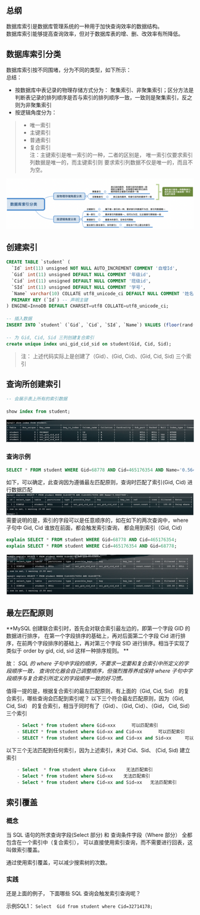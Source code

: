 ## 总纲

数据库索引是数据库管理系统的一种用于加快查询效率的数据结构。  
数据库索引能够提高查询效率，但对于数据库表的增、删、改效率有所降低。

## 数据库索引分类

数据库索引按不同围堵，分为不同的类型，如下所示：  
总结：  
- 按数据库中表记录的物理存储方式分为： 聚集索引、非聚集索引；区分方法是判断表记录的排列顺序是否与索引的排列顺序一致，一致则是聚集索引，反之则为非聚集索引  
- 按逻辑角度分为：
> - 唯一索引
> - 主键索引
> - 普通索引
> - 复合索引   
注：主键索引是唯一索引的一种，二者的区别是， 唯一索引仅要求索引列数据是唯一的，而主键索引则  要求索引列数据不仅是唯一的，而且不为空。 

![](https://github.com/Saitoler/sql/blob/master/pics/%E6%95%B0%E6%8D%AE%E5%BA%93%E7%B4%A2%E5%BC%95%E5%88%86%E7%B1%BB.png)

## 创建索引 
```sql
CREATE TABLE `student` (
  `Id` int(11) unsigned NOT NULL AUTO_INCREMENT COMMENT '自增Id',
  `Gid` int(11) unsigned DEFAULT NULL COMMENT '年级id',
  `Cid` int(11) unsigned DEFAULT NULL COMMENT '班级id',
  `SId` int(11) unsigned DEFAULT NULL COMMENT '学号',
  `Name` varchar(10) COLLATE utf8_unicode_ci DEFAULT NULL COMMENT '姓名',
  PRIMARY KEY (`Id`) -- 声明主键
) ENGINE=InnoDB DEFAULT CHARSET=utf8 COLLATE=utf8_unicode_ci;

-- 插入数据
INSERT INTO `student` (`Gid`, `Cid`, `SId`, `Name`) VALUES (floor(rand() * rand() *rand() * 1000000000) , floor(rand() *  rand() *rand() * 1000000000) , floor(rand() * rand() * rand() *1000000000) , rand());

-- 为 Gid, Cid, Sid 三列创建复合索引
create unique index uni_gid_cid_sid on student(Gid, Cid, Sid);
```
> 注： 上述代码实际上是创建了（Gid）、(Gid, Cid)、(Gid, Cid, Sid) 三个索引

## 查询所创建索引
```sql
-- 会展示表上所有的索引数据

show index from student;
```
![展示表上所有索引](https://github.com/Saitoler/sql/blob/master/pics/%E5%B1%95%E7%A4%BA%E7%B4%A2%E5%BC%95.png)

### 查询示例
```sql
SELECT * FROM student WHERE Gid=68778 AND Cid=465176354 AND Name='0.56437948'
```
如下，可以确定，此查询因为遵循最左匹配原则，查询时匹配了索引(Gid, Cid) 进行数据匹配
![查询示例1](https://github.com/Saitoler/sql/blob/master/pics/%E6%9F%A5%E8%AF%A2%E7%A4%BA%E4%BE%8B1.png)  
需要说明的是，索引的字段可以是任意顺序的，如在如下的两次查询中，where 子句中 Gid, Cid 谁放在前面，都会触发索引查询， 都会用到索引（Gid, Cid）  
```sql
explain SELECT * FROM student WHERE Gid=68778 AND Cid=465176354;
explain SELECT * FROM student WHERE Cid=465176354 AND Gid=68778;
```

![where查询子句中不区分顺序](https://github.com/Saitoler/sql/blob/master/pics/%E6%9F%A5%E8%AF%A2%E4%B8%8D%E5%8C%BA%E5%88%86%E9%A1%BA%E5%BA%8F.png)

## 最左匹配原则  
**MySQL 创建联合索引时，首先会对联合索引最左边的，即第一个字段 GID 的数据进行排序， 在第一个字段排序的基础上，再对后面第二个字段 Cid 进行排序，在前两个字段排序的基础上，再对第三个字段 SID 进行排序。相当于实现了类似于 order by gid, cid, sid 这样一种排序规则。 ** 

故： *SQL 的 where 子句中字段的顺序，不要求一定要和复合索引中所定义的字段顺序一致， 查询优化器会自己调整顺序，但强烈推荐养成保持 where 子句中字段顺序与复合索引所定义的字段顺序一致的好习惯。*

值得一提的是，根据复合索引的最左匹配原则，有上面的（Gid, Cid, Sid） 的复合索引，哪些查询会匹配到索引呢？
以下三个符合最左匹配原则，因为（Gid, Cid, Sid） 的复合索引，相当于同时有了（Gid）、（Gid, Cid）、（Gid， Cid, Sid） 三个索引  
```sql
	- Select * from student where Gid=xxx      可以匹配索引
	- SELECT * from student where Gid=xx and Cid=xx      可以匹配索引
	- SELECT * from student where Gid=xx and Cid=xx and Sid=xx     可以匹配索引
```
以下三个无法匹配到任何索引，因为上述索引，未对 Cid、Sid、 (Cid, Sid) 建立索引
```sql
	- Select  * from student where Cid=xx    无法匹配索引
	- Select * from student where Sid=xx    无法匹配索引
	- Select * from student where Cid=xx and Sid=xx   无法匹配索引
```
## 索引覆盖  
### 概念  
当 SQL 语句的所求查询字段(Select 部分) 和 查询条件字段（Where 部分） 全都包含在一个索引中（复合索引）， 可以直接使用索引查询，而不需要进行回表，这叫做索引覆盖。   

通过使用索引覆盖，可以减少搜索树的次数。
### 实践  
还是上面的例子， 下面哪些 SQL 查询会触发索引查询呢？  

示例SQL1：  `Select  Gid from student where Cid=32714178;`  

